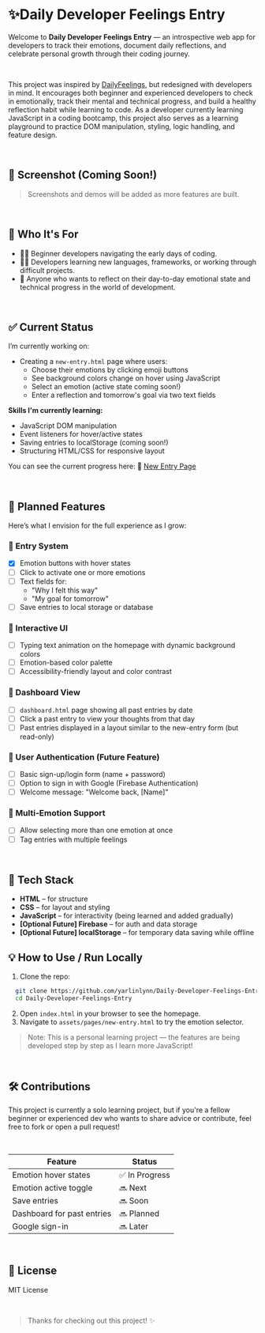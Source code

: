 # ✨Daily Developer Feelings Entry
Welcome to **Daily Developer Feelings Entry** — an introspective web app for developers to track their emotions, document daily reflections, and celebrate personal growth through their coding journey.

<br/>

This project was inspired by [DailyFeelings](https://github.com/Btelgeuse/DailyFeelings), but redesigned with developers in mind. It encourages both beginner and experienced developers to check in emotionally, track their mental and technical progress, and build a healthy reflection habit while learning to code.
As a developer currently learning JavaScript in a coding bootcamp, this project also serves as a learning playground to practice DOM manipulation, styling, logic handling, and feature design.

<br/>

## 📸 Screenshot (Coming Soon!)
>Screenshots and demos will be added as more features are built.


<br/>

## 👤 Who It's For

- 👩‍💻 Beginner developers navigating the early days of coding.
- 🧑‍💼 Developers learning new languages, frameworks, or working through difficult projects.
- 💬 Anyone who wants to reflect on their day-to-day emotional state and technical progress in the world of development.

<br/>

## ✅ Current Status

I’m currently working on:

- Creating a `new-entry.html` page where users:
  - Choose their emotions by clicking emoji buttons
  - See background colors change on hover using JavaScript
  - Select an emotion (active state coming soon!)
  - Enter a reflection and tomorrow's goal via two text fields

**Skills I'm currently learning:**
- JavaScript DOM manipulation
- Event listeners for hover/active states
- Saving entries to localStorage (coming soon!)
- Structuring HTML/CSS for responsive layout

You can see the current progress here:
🔗 [New Entry Page](https://github.com/yarlinlynn/Daily-Developer-Feelings-Entry/blob/main/assets/pages/new-entry.html)

<br/>

## 🌟 Planned Features

Here’s what I envision for the full experience as I grow:

### 💬 Entry System
- [x] Emotion buttons with hover states
- [ ] Click to activate one or more emotions
- [ ] Text fields for:
  - "Why I felt this way"
  - "My goal for tomorrow"
- [ ] Save entries to local storage or database

### 🎨 Interactive UI
- [ ] Typing text animation on the homepage with dynamic background colors
- [ ] Emotion-based color palette
- [ ] Accessibility-friendly layout and color contrast

### 📅 Dashboard View
- [ ] `dashboard.html` page showing all past entries by date
- [ ] Click a past entry to view your thoughts from that day
- [ ] Past entries displayed in a layout similar to the new-entry form (but read-only)

### 👥 User Authentication (Future Feature)
- [ ] Basic sign-up/login form (name + password)
- [ ] Option to sign in with Google (Firebase Authentication)
- [ ] Welcome message: "Welcome back, [Name]"

### 🧠 Multi-Emotion Support
- [ ] Allow selecting more than one emotion at once
- [ ] Tag entries with multiple feelings

<br/>

## 🚀 Tech Stack

- **HTML** – for structure
- **CSS** – for layout and styling
- **JavaScript** – for interactivity (being learned and added gradually)
- **[Optional Future] Firebase** – for auth and data storage
- **[Optional Future] localStorage** – for temporary data saving while offline

## 💡 How to Use / Run Locally
1. Clone the repo:
 ```bash
   git clone https://github.com/yarlinlynn/Daily-Developer-Feelings-Entry.git
   cd Daily-Developer-Feelings-Entry
```

2. Open ```index.html``` in your browser to see the homepage.
3. Navigate to ```assets/pages/new-entry.html``` to try the emotion selector.

> Note: This is a personal learning project — the features are being developed step by step as I learn more JavaScript!

<br/>

## 🛠️ Contributions
This project is currently a solo learning project, but if you're a fellow beginner or experienced dev who wants to share advice or contribute, feel free to fork or open a pull request!

<br/>

| Feature                    | Status        |
| -------------------------- | ------------- |
| Emotion hover states       | ✅ In Progress |
| Emotion active toggle      | 🔜 Next       |
| Save entries               | 🔜 Soon       |
| Dashboard for past entries | 🔜 Planned    |
| Google sign-in             | 🔜 Later      |

<br/>

## 📖 License
MIT License

<br/>

> Thanks for checking out this project! ✨

